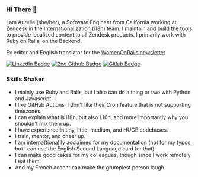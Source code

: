 ### Hi There 👋

I am Aurelie (she/her), a Software Engineer from California working at Zendesk in the Internationalization (i18n) team. I maintain and build the tools to provide localized content to all Zendesk products. I primarily work with Ruby on Rails, on the Backend. 

Ex editor and English translator for the [WomenOnRails newsletter](https://womenonrailsinternational.substack.com/)


[![LinkedIn Badge](https://img.shields.io/badge/LinkedIn-Profile-informational?style=flat&logo=linkedin&logoColor=white&color=4AB197)](https://www.linkedin.com/in/aurelieverrot)
[![2nd Github Badge](https://img.shields.io/badge/Github-2ndProfile-informational?style=flat&logo=github&logoColor=white&color=4AB197)](https://github.com/aurelie-verrot)
[![Gitlab Badge](https://img.shields.io/badge/Gitlab-Profile-informational?style=flat&logo=gitlab&logoColor=white&color=4AB197)](https://gitlab.com/aurelieverrot)


### Skills Shaker
* I mainly use Ruby and Rails, but I also can do a thing or two with Python and Javascript.
* I like GitHub Actions, I don't like their Cron feature that is not supporting timezones.
* I can explain what is i18n, but also L10n, and more importantly why you shouldn't mix them up.
* I have experience in tiny, little, medium, and HUGE codebases.
* I train, mentor, and cheer up.
* I am interna(tiona)lly acclaimed for my documentation (not for my typos, but I can use the English Second Language card for that).
* I can make good cakes for my colleagues, though since I work remotely I eat them.
* And my French accent can make the grumpiest person laugh.
